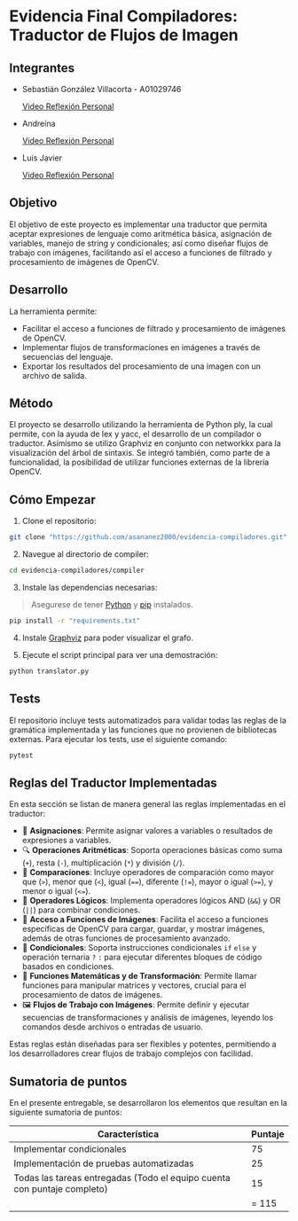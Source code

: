# Evidencia Final Compiladores: Traductor de Flujos de Imagen

## Integrantes
- Sebastián González Villacorta - A01029746

    [Video Reflexión Personal](https://drive.google.com/file/d/15WJpszDJaztdohZ5SAzHtjiyj4yvEniJ/view?usp=drive_link)
- Andreína

    [Video Reflexión Personal]()
- Luis Javier

    [Video Reflexión Personal](https://youtu.be/NIK9atA5SQo)
## Objetivo

El objetivo de este proyecto es implementar una traductor que permita aceptar expresiones de lenguaje como aritmética básica, asignación de variables, manejo de string y condicionales; así como diseñar flujos de trabajo con imágenes, facilitando así el acceso a funciones de filtrado y procesamiento de imágenes de OpenCV.

## Desarrollo

La herramienta permite:

- Facilitar el acceso a funciones de filtrado y procesamiento de imágenes de OpenCV.
- Implementar flujos de transformaciones en imágenes a través de secuencias del lenguaje.
- Exportar los resultados del procesamiento de una imagen con un archivo de salida.

## Método

El proyecto se desarrollo utilizando la herramienta de Python ply, la cual permite, con la ayuda de lex y yacc, el desarrollo de un compilador o traductor. Asímismo se utilizo Graphviz en conjunto con networkkx para la visualización del árbol de sintaxis. Se integró también, como parte de a funcionalidad, la posibilidad de utilizar funciones externas de la librería OpenCV.

## Cómo Empezar

1. Clone el repositorio:
```bash
git clone "https://github.com/asananez2000/evidencia-compiladores.git"
```

2. Navegue al directorio de compiler:
```bash
cd evidencia-compiladores/compiler
```

3. Instale las dependencias necesarias:
> Asegurese de tener [Python](https://www.python.org/downloads/) y [pip](https://pip.pypa.io/en/stable/installation/) instalados.
```bash
pip install -r "requirements.txt"
```
4. Instale [Graphviz](https://graphviz.org/download/) para poder visualizar el grafo.

4. Ejecute el script principal para ver una demostración:
```bash
python translator.py
```

## Tests

El repositorio incluye tests automatizados para validar todas las reglas de la gramática implementada y las funciones que no provienen de bibliotecas externas. Para ejecutar los tests, use el siguiente comando:
```bash
pytest
```

## Reglas del Traductor Implementadas

En esta sección se listan de manera general las reglas implementadas en el traductor:

- 📝 **Asignaciones**: Permite asignar valores a variables o resultados de expresiones a variables.
- 🔍 **Operaciones Aritméticas**: Soporta operaciones básicas como suma (`+`), resta (`-`), multiplicación (`*`) y división (`/`).
- 🔢 **Comparaciones**: Incluye operadores de comparación como mayor que (`>`), menor que (`<`), igual (`==`), diferente (`!=`), mayor o igual (`>=`), y menor o igual (`<=`).
- 🔄 **Operadores Lógicos**: Implementa operadores lógicos AND (`&&`) y OR (`||`) para combinar condiciones.
- 📂 **Acceso a Funciones de Imágenes**: Facilita el acceso a funciones específicas de OpenCV para cargar, guardar, y mostrar imágenes, además de otras funciones de procesamiento avanzado.
- 🔄 **Condicionales**: Soporta instrucciones condicionales `if` `else` y operación ternaria `?` `:` para ejecutar diferentes bloques de código basados en condiciones.
- 🧮 **Funciones Matemáticas y de Transformación**: Permite llamar funciones para manipular matrices y vectores, crucial para el procesamiento de datos de imágenes.
- 🖼️ **Flujos de Trabajo con Imágenes**: Permite definir y ejecutar secuencias de transformaciones y análisis de imágenes, leyendo los comandos desde archivos o entradas de usuario.

Estas reglas están diseñadas para ser flexibles y potentes, permitiendo a los desarrolladores crear flujos de trabajo complejos con facilidad.

## Sumatoria de puntos

En el presente entregable, se desarrollaron los elementos que resultan en la siguiente sumatoria de puntos:

| Característica | Puntaje |
|----------|----------|
| Implementar condicionales   | 75 | 
| Implementación de pruebas automatizadas | 25 | 
| Todas las tareas entregadas (Todo el equipo cuenta con puntaje completo)   | 15 | 
||= 115
